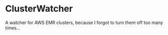 # ClusterWatcher
A watcher for AWS EMR clusters, because I forgot to turn them off too many times...
